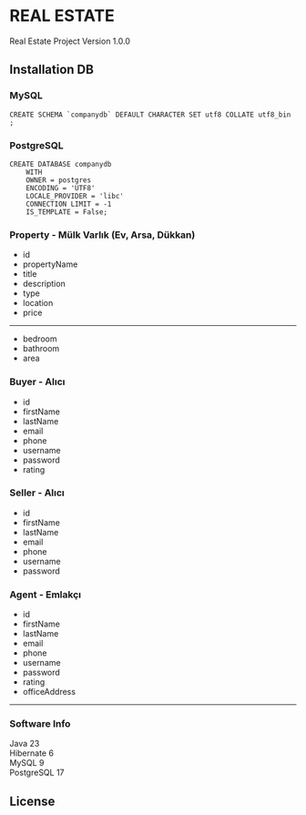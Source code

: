 # REAL ESTATE

Real Estate Project Version 1.0.0

## Installation DB

### MySQL
```
CREATE SCHEMA `companydb` DEFAULT CHARACTER SET utf8 COLLATE utf8_bin ;
```

### PostgreSQL

```
CREATE DATABASE companydb
    WITH
    OWNER = postgres
    ENCODING = 'UTF8'
    LOCALE_PROVIDER = 'libc'
    CONNECTION LIMIT = -1
    IS_TEMPLATE = False;
```

### Property - Mülk Varlık (Ev, Arsa, Dükkan)

- id
- propertyName
- title
- description
- type
- location
- price
---
- bedroom
- bathroom
- area

### Buyer - Alıcı

- id
- firstName
- lastName
- email
- phone
- username
- password
- rating


### Seller - Alıcı

- id
- firstName
- lastName
- email
- phone
- username
- password

### Agent - Emlakçı

- id
- firstName
- lastName
- email
- phone
- username
- password
- rating
- officeAddress


<hr/>

### Software Info

Java 23 <br>
Hibernate 6 <br>
MySQL 9 <br>
PostgreSQL 17 <br>

## License

